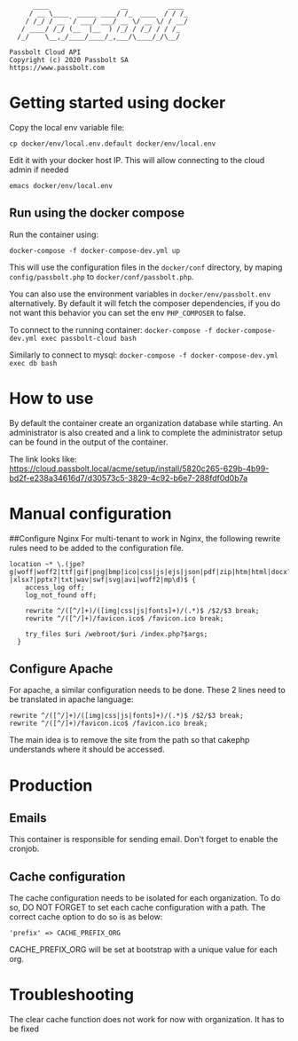 
	      ____                  __          ____
	     / __ \____  _____ ____/ /_  ____  / / /_
	    / /_/ / __ `/ ___/ ___/ __ \/ __ \/ / __/
	   / ____/ /_/ (__  |__  ) /_/ / /_/ / / /_
	  /_/    \__,_/____/____/_,___/\____/_/\__/

	Passbolt Cloud API
	Copyright (c) 2020 Passbolt SA
	https://www.passbolt.com

# Getting started using docker

Copy the local env variable file:
```
cp docker/env/local.env.default docker/env/local.env
```

Edit it with your docker host IP. This will allow connecting to the cloud admin if needed
```
emacs docker/env/local.env
```

## Run using the docker compose
Run the container using:
```
docker-compose -f docker-compose-dev.yml up
```

This will use the configuration files in the `docker/conf` directory, by maping `config/passbolt.php` to
`docker/conf/passbolt.php`.

You can also use the environment variables in `docker/env/passbolt.env` alternatively.
By default it will fetch the composer dependencies, if you do not want this behavior you can
set the env `PHP_COMPOSER` to false.

To connect to the running container:
`docker-compose -f docker-compose-dev.yml exec passbolt-cloud bash`

Similarly to connect to mysql:
`docker-compose -f docker-compose-dev.yml exec db bash`

# How to use

By default the container create an organization database while starting. An administrator is also created
and a link to complete the administrator setup can be found in the output of the container.

The link looks like: https://cloud.passbolt.local/acme/setup/install/5820c265-629b-4b99-bd2f-e238a34616d7/d30573c5-3829-4c92-b6e7-288fdf0d0b7a

# Manual configuration
##Configure Nginx
For multi-tenant to work in Nginx, the following rewrite rules need to be added to the configuration file.
```
location ~* \.(jpe?g|woff|woff2|ttf|gif|png|bmp|ico|css|js|ejs|json|pdf|zip|htm|html|docx?|xlsx?|pptx?|txt|wav|swf|svg|avi|woff2|mp\d)$ {
    access_log off;
    log_not_found off;

    rewrite ^/([^/]+)/([img|css|js|fonts]+)/(.*)$ /$2/$3 break;
    rewrite ^/([^/]+)/favicon.ico$ /favicon.ico break;

    try_files $uri /webroot/$uri /index.php?$args;
  }
```

## Configure Apache
For apache, a similar configuration needs to be done. These 2 lines need to be translated in apache language:
```
rewrite ^/([^/]+)/([img|css|js|fonts]+)/(.*)$ /$2/$3 break;
rewrite ^/([^/]+)/favicon.ico$ /favicon.ico break;
```

The main idea is to remove the site from the path so that cakephp understands where it should be accessed.


# Production

## Emails

This container is responsible for sending email. Don't forget to enable the cronjob.

## Cache configuration

The cache configuration needs to be isolated for each organization. To do so, DO NOT FORGET to set each cache configuration with a path.
The correct cache option to do so is as below:
```
'prefix' => CACHE_PREFIX_ORG
```

CACHE_PREFIX_ORG will be set at bootstrap with a unique value for each org.

# Troubleshooting
The clear cache function does not work for now with organization. It has to be fixed
